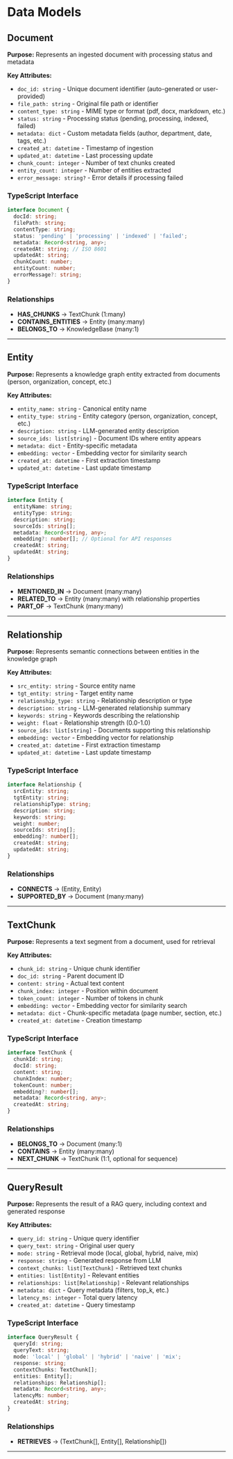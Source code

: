 # Data Models

## Document

**Purpose:** Represents an ingested document with processing status and metadata

**Key Attributes:**
- `doc_id: string` - Unique document identifier (auto-generated or user-provided)
- `file_path: string` - Original file path or identifier
- `content_type: string` - MIME type or format (pdf, docx, markdown, etc.)
- `status: string` - Processing status (pending, processing, indexed, failed)
- `metadata: dict` - Custom metadata fields (author, department, date, tags, etc.)
- `created_at: datetime` - Timestamp of ingestion
- `updated_at: datetime` - Last processing update
- `chunk_count: integer` - Number of text chunks created
- `entity_count: integer` - Number of entities extracted
- `error_message: string?` - Error details if processing failed

### TypeScript Interface

```typescript
interface Document {
  docId: string;
  filePath: string;
  contentType: string;
  status: 'pending' | 'processing' | 'indexed' | 'failed';
  metadata: Record<string, any>;
  createdAt: string; // ISO 8601
  updatedAt: string;
  chunkCount: number;
  entityCount: number;
  errorMessage?: string;
}
```

### Relationships

- **HAS_CHUNKS** → TextChunk (1:many)
- **CONTAINS_ENTITIES** → Entity (many:many)
- **BELONGS_TO** → KnowledgeBase (many:1)

---

## Entity

**Purpose:** Represents a knowledge graph entity extracted from documents (person, organization, concept, etc.)

**Key Attributes:**
- `entity_name: string` - Canonical entity name
- `entity_type: string` - Entity category (person, organization, concept, etc.)
- `description: string` - LLM-generated entity description
- `source_ids: list[string]` - Document IDs where entity appears
- `metadata: dict` - Entity-specific metadata
- `embedding: vector` - Embedding vector for similarity search
- `created_at: datetime` - First extraction timestamp
- `updated_at: datetime` - Last update timestamp

### TypeScript Interface

```typescript
interface Entity {
  entityName: string;
  entityType: string;
  description: string;
  sourceIds: string[];
  metadata: Record<string, any>;
  embedding?: number[]; // Optional for API responses
  createdAt: string;
  updatedAt: string;
}
```

### Relationships

- **MENTIONED_IN** → Document (many:many)
- **RELATED_TO** → Entity (many:many) with relationship properties
- **PART_OF** → TextChunk (many:many)

---

## Relationship

**Purpose:** Represents semantic connections between entities in the knowledge graph

**Key Attributes:**
- `src_entity: string` - Source entity name
- `tgt_entity: string` - Target entity name
- `relationship_type: string` - Relationship description or type
- `description: string` - LLM-generated relationship summary
- `keywords: string` - Keywords describing the relationship
- `weight: float` - Relationship strength (0.0-1.0)
- `source_ids: list[string]` - Documents supporting this relationship
- `embedding: vector` - Embedding vector for relationship
- `created_at: datetime` - First extraction timestamp
- `updated_at: datetime` - Last update timestamp

### TypeScript Interface

```typescript
interface Relationship {
  srcEntity: string;
  tgtEntity: string;
  relationshipType: string;
  description: string;
  keywords: string;
  weight: number;
  sourceIds: string[];
  embedding?: number[];
  createdAt: string;
  updatedAt: string;
}
```

### Relationships

- **CONNECTS** → (Entity, Entity)
- **SUPPORTED_BY** → Document (many:many)

---

## TextChunk

**Purpose:** Represents a text segment from a document, used for retrieval

**Key Attributes:**
- `chunk_id: string` - Unique chunk identifier
- `doc_id: string` - Parent document ID
- `content: string` - Actual text content
- `chunk_index: integer` - Position within document
- `token_count: integer` - Number of tokens in chunk
- `embedding: vector` - Embedding vector for similarity search
- `metadata: dict` - Chunk-specific metadata (page number, section, etc.)
- `created_at: datetime` - Creation timestamp

### TypeScript Interface

```typescript
interface TextChunk {
  chunkId: string;
  docId: string;
  content: string;
  chunkIndex: number;
  tokenCount: number;
  embedding?: number[];
  metadata: Record<string, any>;
  createdAt: string;
}
```

### Relationships

- **BELONGS_TO** → Document (many:1)
- **CONTAINS** → Entity (many:many)
- **NEXT_CHUNK** → TextChunk (1:1, optional for sequence)

---

## QueryResult

**Purpose:** Represents the result of a RAG query, including context and generated response

**Key Attributes:**
- `query_id: string` - Unique query identifier
- `query_text: string` - Original user query
- `mode: string` - Retrieval mode (local, global, hybrid, naive, mix)
- `response: string` - Generated response from LLM
- `context_chunks: list[TextChunk]` - Retrieved text chunks
- `entities: list[Entity]` - Relevant entities
- `relationships: list[Relationship]` - Relevant relationships
- `metadata: dict` - Query metadata (filters, top_k, etc.)
- `latency_ms: integer` - Total query latency
- `created_at: datetime` - Query timestamp

### TypeScript Interface

```typescript
interface QueryResult {
  queryId: string;
  queryText: string;
  mode: 'local' | 'global' | 'hybrid' | 'naive' | 'mix';
  response: string;
  contextChunks: TextChunk[];
  entities: Entity[];
  relationships: Relationship[];
  metadata: Record<string, any>;
  latencyMs: number;
  createdAt: string;
}
```

### Relationships

- **RETRIEVES** → (TextChunk[], Entity[], Relationship[])

---

